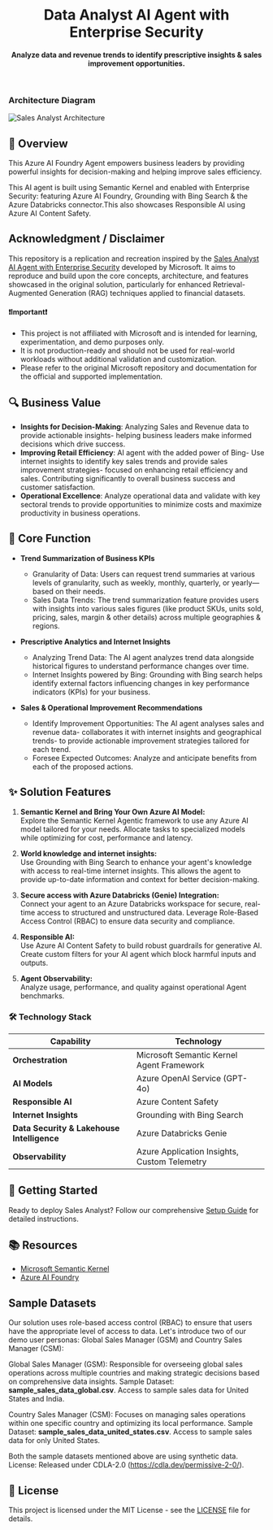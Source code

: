 <div align="center">
  <h1>
    Data Analyst AI Agent with Enterprise Security
  </h1>
  <p><strong>Analyze data and revenue trends to identify prescriptive insights & sales improvement opportunities.</strong></p>
  <br>
</div>

### Architecture Diagram
![Sales Analyst Architecture](src/solution_accelerators/sales_analyst/docs/images/sales_analyst_architecture_diagram.png)

## 🚀 Overview

This Azure AI Foundry Agent empowers business leaders by providing powerful insights for decision-making and helping improve sales efficiency.

This AI agent is built using Semantic Kernel and enabled with Enterprise Security: featuring Azure AI Foundry, Grounding with Bing Search & the Azure Databricks connector.This also showcases Responsible AI using Azure AI Content Safety.

## Acknowledgment / Disclaimer

This repository is a replication and recreation inspired by the [Sales Analyst AI Agent with Enterprise Security](https://github.com/Azure-Samples/openai/tree/main/Agent_Based_Solutions/sales_analyst) developed by Microsoft. It aims to reproduce and build upon the core concepts, architecture, and features showcased in the original solution, particularly for enhanced Retrieval-Augmented Generation (RAG) techniques applied to financial datasets.

#### ❗Important❗
* This project is not affiliated with Microsoft and is intended for learning, experimentation, and demo purposes only.
* It is not production-ready and should not be used for real-world workloads without additional validation and customization.
* Please refer to the original Microsoft repository and documentation for the official and supported implementation.

## 🔍 Business Value

- **Insights for Decision-Making**: Analyzing Sales and Revenue data to provide actionable insights- helping business leaders make informed decisions which drive success.
- **Improving Retail Efficiency**: AI agent with the added power of Bing- Use internet insights to identify key sales trends and provide sales improvement strategies- focused on enhancing retail efficiency and sales. Contributing significantly to overall business success and customer satisfaction.
- **Operational Excellence**: Analyze operational data and validate with key sectoral trends to provide opportunities to minimize costs and maximize productivity in business operations.

## 💼 Core Function

- **Trend Summarization of Business KPIs**
  - Granularity of Data: Users can request trend summaries at various levels of granularity, such as weekly, monthly, quarterly, or yearly—based on their needs.
  - Sales Data Trends:  The trend summarization feature provides users with insights into various sales figures (like product SKUs, units sold, pricing, sales, margin & other details) across multiple geographies & regions.

- **Prescriptive Analytics and Internet Insights**
  - Analyzing Trend Data: The AI agent analyzes trend data alongside historical figures to understand performance changes over time.
  - Internet Insights powered by Bing: Grounding with Bing search helps identify external factors influencing changes in key performance indicators (KPIs) for your business.

- **Sales & Operational Improvement Recommendations**
  - Identify Improvement Opportunities: The AI agent analyses sales and revenue data- collaborates it with internet insights and geographical trends- to provide actionable improvement strategies tailored for each trend.
  - Foresee Expected Outcomes: Analyze and anticipate benefits from each of the proposed actions.


## ✨ Solution Features

1. **Semantic Kernel and Bring Your Own Azure AI Model:** <br>
Explore the Semantic Kernel Agentic framework to use any Azure AI model tailored for your needs. Allocate tasks to specialized models while optimizing for cost, performance and latency.

2. **World knowledge and internet insights:** <br>
Use Grounding with Bing Search to enhance your agent's knowledge with access to real-time internet insights. This allows the agent to provide up-to-date information and context for better decision-making.

3. **Secure access with Azure Databricks (Genie) Integration:** <br>
Connect your agent to an Azure Databricks workspace for secure, real-time access to structured and unstructured data. Leverage Role-Based Access Control (RBAC) to ensure data security and compliance.

4. **Responsible AI:** <br>
Use Azure AI Content Safety to build robust guardrails for generative AI. Create custom filters for your AI agent which block harmful inputs and outputs.

5. **Agent Observability:** <br>
Analyze usage, performance, and quality against operational Agent benchmarks.


### 🛠️ Technology Stack

| Capability | Technology |
|------------|------------|
| **Orchestration** | Microsoft Semantic Kernel Agent Framework |
| **AI Models** | Azure OpenAI Service (GPT-4o) |
| **Responsible AI** | Azure Content Safety |
| **Internet Insights** | Grounding with Bing Search |
| **Data Security & Lakehouse Intelligence** | Azure Databricks Genie |
| **Observability** | Azure Application Insights, Custom Telemetry |

## 🔧 Getting Started

Ready to deploy Sales Analyst? Follow our comprehensive [Setup Guide](src/solution_accelerators/sales_analyst/SETUP.md) for detailed instructions.

## 📚 Resources

- [Microsoft Semantic Kernel](https://github.com/microsoft/semantic-kernel)
- [Azure AI Foundry](https://ai.azure.com/)

## Sample Datasets
Our solution uses role-based access control (RBAC) to ensure that users have the appropriate level of access to data. 
Let's introduce two of our demo user personas: Global Sales Manager (GSM) and Country Sales Manager (CSM):
 
Global Sales Manager (GSM): 
Responsible for overseeing global sales operations across multiple countries and making strategic decisions based on comprehensive data insights. 
Sample Dataset: **sample_sales_data_global.csv**. Access to sample sales data for United States and India.
 
Country Sales Manager (CSM): 
Focuses on managing sales operations within one specific country and optimizing its local performance.
Sample Dataset: **sample_sales_data_united_states.csv**. Access to sample sales data for only United States.
 
Both the sample datasets mentioned above are using synthetic data.
License: Released under CDLA-2.0 (https://cdla.dev/permissive-2-0/).

## 📄 License

This project is licensed under the MIT License - see the [LICENSE](LICENSE) file for details.

